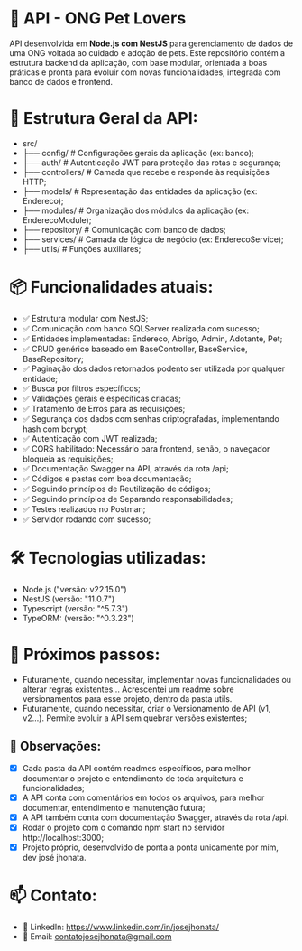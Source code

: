 # 🐾 API - ONG Pet Lovers

API desenvolvida em **Node.js com NestJS** para gerenciamento de dados de uma ONG voltada ao cuidado e adoção de pets. Este repositório contém a estrutura backend da aplicação, com base modular, orientada a boas práticas e pronta para evoluir com novas funcionalidades, integrada com banco de dados e frontend.

# 📁 Estrutura Geral da API:

- src/
- ├── config/           # Configurações gerais da aplicação (ex: banco);
- ├── auth/             # Autenticação JWT para proteção das rotas e segurança;
- ├── controllers/      # Camada que recebe e responde às requisições HTTP;
- ├── models/           # Representação das entidades da aplicação (ex: Endereco);
- ├── modules/          # Organização dos módulos da aplicação (ex: EnderecoModule);
- ├── repository/       # Comunicação com banco de dados;
- ├── services/         # Camada de lógica de negócio (ex: EnderecoService);
- ├── utils/            # Funções auxiliares;

# 📦 Funcionalidades atuais:

- ✅ Estrutura modular com NestJS;
- ✅ Comunicação com banco SQLServer realizada com sucesso;
- ✅ Entidades implementadas: Endereco, Abrigo, Admin, Adotante, Pet;
- ✅ CRUD genérico baseado em BaseController, BaseService, BaseRepository;
- ✅ Paginação dos dados retornados podento ser utilizada por qualquer entidade;
- ✅ Busca por filtros específicos;
- ✅ Validações gerais e específicas criadas;
- ✅ Tratamento de Erros para as requisições;
- ✅ Segurança dos dados com senhas criptografadas, implementando hash com bcrypt;
- ✅ Autenticação com JWT realizada;
- ✅ CORS habilitado: Necessário para frontend, senão, o navegador bloqueia as requisições;
- ✅ Documentação Swagger na API, através da rota /api;
- ✅ Códigos e pastas com boa documentação;
- ✅ Seguindo princípios de Reutilização de códigos;
- ✅ Seguindo princípios de Separando responsabilidades;
- ✅ Testes realizados no Postman;
- ✅ Servidor rodando com sucesso;

# 🛠 Tecnologias utilizadas:

- Node.js ("versão: v22.15.0")
- NestJS (versão: "11.0.7")
- Typescript (versão: "^5.7.3")
- TypeORM: (versão: "^0.3.23")

# 🚧 Próximos passos:
- Futuramente, quando necessitar, implementar novas funcionalidades ou alterar regras existentes... Acrescentei um readme sobre versionamentos para esse projeto, dentro da pasta utils.
- Futuramente, quando necessitar, criar o Versionamento de API (v1, v2...). Permite evoluir a API sem quebrar versões existentes;

## 📌 Observações:

- [x] Cada pasta da API contém readmes específicos, para melhor documentar o projeto e entendimento de toda arquitetura e funcionalidades;
- [x] A API conta com comentários em todos os arquivos, para melhor documentar, entendimento e manutenção futura;
- [x] A API também conta com documentação Swagger, através da rota /api.
- [x] Rodar o projeto com o comando npm start no servidor http://localhost:3000;
- [x] Projeto próprio, desenvolvido de ponta a ponta unicamente por mim, dev josé jhonata.

# 📫 Contato:

- 💼 LinkedIn: https://www.linkedin.com/in/josejhonata/
- 📧 Email: contatojosejhonata@gmail.com
